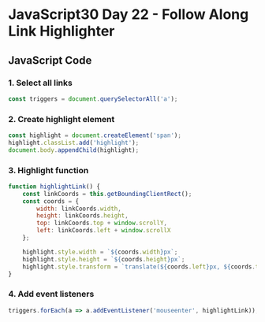 # JavaScript30 Day 22 - Follow Along Link Highlighter

## JavaScript Code

### 1. Select all links
```javascript
const triggers = document.querySelectorAll('a');
```

### 2. Create highlight element
```javascript
const highlight = document.createElement('span');
highlight.classList.add('highlight');
document.body.appendChild(highlight);
```

### 3. Highlight function
```javascript
function highlightLink() {
    const linkCoords = this.getBoundingClientRect();
    const coords = {
        width: linkCoords.width,
        height: linkCoords.height,
        top: linkCoords.top + window.scrollY,
        left: linkCoords.left + window.scrollX
    };

    highlight.style.width = `${coords.width}px`;
    highlight.style.height = `${coords.height}px`;
    highlight.style.transform = `translate(${coords.left}px, ${coords.top}px)`;
}
```

### 4. Add event listeners
```javascript
triggers.forEach(a => a.addEventListener('mouseenter', highlightLink));
```